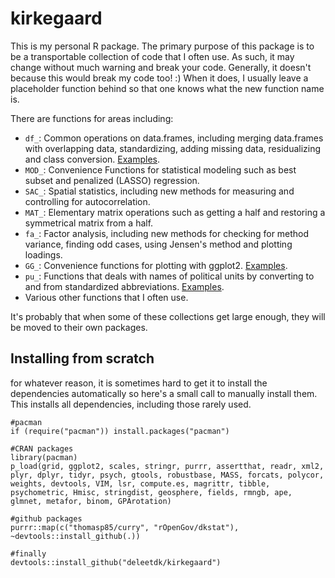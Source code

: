 # kirkegaard
This is my personal R package. The primary purpose of this package is to be a transportable collection of code that I often use. As such, it may change without much warning and break your code. Generally, it doesn't because this would break my code too! :) When it does, I usually leave a placeholder function behind so that one knows what the new function name is.

There are functions for areas including:

* `df_`: Common operations on data.frames, including merging data.frames with overlapping data, standardizing, adding missing data, residualizing and class conversion. [Examples](https://cdn.rawgit.com/Deleetdk/kirkegaard/master/knitr/dataframe.html).
* `MOD_`: Convenience Functions for statistical modeling such as best subset and penalized (LASSO) regression.
* `SAC_`: Spatial statistics, including new methods for measuring and controlling for autocorrelation.
* `MAT_`: Elementary matrix operations such as getting a half and restoring a symmetrical matrix from a half.
* `fa_`: Factor analysis, including new methods for checking for method variance, finding odd cases, using Jensen's method and plotting loadings.
* `GG_`: Convenience functions for plotting with ggplot2. [Examples](https://cdn.rawgit.com/Deleetdk/kirkegaard/master/knitr/ggplot2.html).
* `pu_`: Functions that deals with names of political units by converting to and from standardized abbreviations. [Examples](https://cdn.rawgit.com/Deleetdk/kirkegaard/master/knitr/political_units_names.html).
* Various other functions that I often use.

It's probably that when some of these collections get large enough, they will be moved to their own packages.

## Installing from scratch
for whatever reason, it is sometimes hard to get it to install the dependencies automatically
so here's a small call to manually install them. This installs all dependencies, including those rarely used.

```
#pacman
if (require("pacman")) install.packages("pacman")

#CRAN packages
library(pacman)
p_load(grid, ggplot2, scales, stringr, purrr, assertthat, readr, xml2, plyr, dplyr, tidyr, psych, gtools, robustbase, MASS, forcats, polycor, weights, devtools, VIM, lsr, compute.es, magrittr, tibble, psychometric, Hmisc, stringdist, geosphere, fields, rmngb, ape, glmnet, metafor, binom, GPArotation)

#github packages
purrr::map(c("thomasp85/curry", "rOpenGov/dkstat"), ~devtools::install_github(.))

#finally
devtools::install_github("deleetdk/kirkegaard")
```
